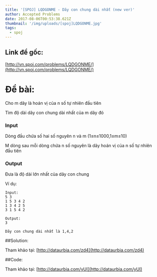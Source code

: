 ```yaml
---
title: '[SPOJ] LQDGONME - Dãy con chung dài nhất (new ver)'
author: Accepted Problems
date: 2017-08-06T00:53:38.621Z
thumbnail: '/img/uploads/[spoj]LQDGONME.jpg'
tags:
  - spoj
---
```

## Link đề gốc:

[http://vn.spoj.com/problems/LQDGONME/](http://vn.spoj.com/problems/LQDGONME/)

# Đề bài:

Cho m dãy là hoán vị của n số tự nhiên đầu tiên

Tìm độ dài dãy con chung dài nhất của m dãy đó

### Input

Dòng đầu chứa số hai số nguyên n và m \(1≤n≤1000,1≤m≤10\)

M dòng sau mỗi dòng chứa n số nguyên là dãy hoán vị của n số tự nhiên đầu tiên

### Output

Đưa là độ dài lớn nhất của dãy con chung

Ví dụ:

```
Input:
5 3
1 5 3 4 2
1 3 4 2 5
3 1 5 4 2
```

```
Output:
3

Dãy con chung dài nhất là 1,4,2
```

##Solution:

Tham khảo tại: [http://dataurbia.com/zd4](http://dataurbia.com/zd4)

##Code: 

Tham khảo tại: [http://dataurbia.com/yUI](http://dataurbia.com/yUI)




